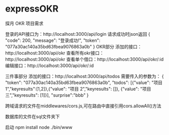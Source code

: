 # expressOKR
探月 OKR 项目需求

登录的API接口为：http://localhost:3000/api/login
请求成功时json返回
{
    "code": 200,
    "message": "登录成功!",
    "token": "077a30ac140a35bd63fbea9076863a0b"
}
OKR部分
添加的接口：http://localhost:3000/api/okr
查看所有okr接口：http://localhost:3000/api/okr
查看单个借口：http://localhost:3000/api/okr/:id
编辑接口：http://localhost:3000/api/okr/:id


三件事部分
添加的接口：http://localhost:3000/api/todos
需要传入的参数为：
{
  "token": "077a30ac140a35bd63fbea9076863a0b",
  "todos": [{"value": "项目 1","keyresults":[1,2]},{"value": "项目 2","keyresults": []},
            {"value": "项目三","keyresults": [1]}],
  "surprise":"bbb"
}

跨域请求的文件在middlewares/cors.js,可在路由中直接引用cors.allowAll()方法

数据库的文件在sql文件夹下


启动 npm install 
    node ./bin/www
    



